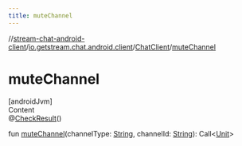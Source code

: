 ```yaml
---
title: muteChannel
---
```

//[stream-chat-android-client](../../../index.md)/[io.getstream.chat.android.client](../index.md)/[ChatClient](index.md)/[muteChannel](muteChannel.md)



# muteChannel  
[androidJvm]  
Content  
@[CheckResult](https://developer.android.com/reference/kotlin/androidx/annotation/CheckResult.html)()  
  
fun [muteChannel](muteChannel.md)(channelType: [String](https://kotlinlang.org/api/latest/jvm/stdlib/kotlin/-string/index.html), channelId: [String](https://kotlinlang.org/api/latest/jvm/stdlib/kotlin/-string/index.html)): Call&lt;[Unit](https://kotlinlang.org/api/latest/jvm/stdlib/kotlin/-unit/index.html)&gt;  



